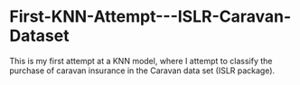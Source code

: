 # First-KNN-Attempt---ISLR-Caravan-Dataset
This is my first attempt at a KNN model, where I attempt to classify the purchase of caravan insurance in the Caravan data set (ISLR package). 
